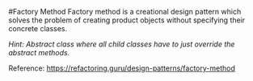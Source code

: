 #Factory Method
Factory method is a creational design pattern which solves the problem of creating product objects without specifying their concrete classes.

*Hint: Abstract class where all child classes have to just override the abstract methods.*

Reference: https://refactoring.guru/design-patterns/factory-method